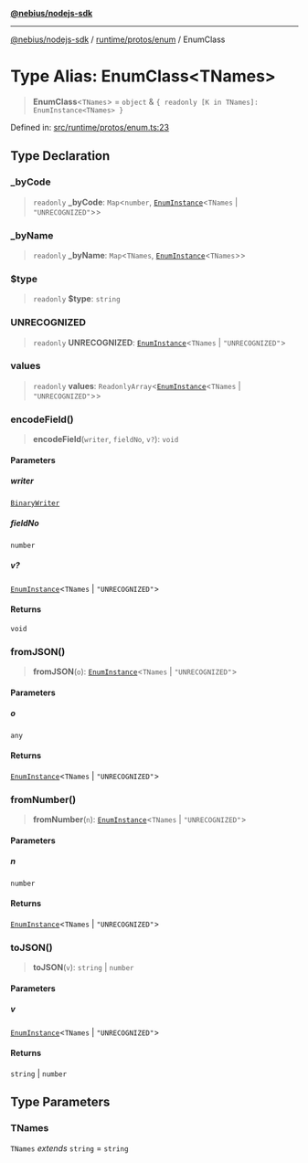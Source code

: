 [**@nebius/nodejs-sdk**](../../../../README.md)

---

[@nebius/nodejs-sdk](../../../../README.md) / [runtime/protos/enum](../README.md) / EnumClass

# Type Alias: EnumClass\<TNames\>

> **EnumClass**\<`TNames`\> = `object` & `{ readonly [K in TNames]: EnumInstance<TNames> }`

Defined in: [src/runtime/protos/enum.ts:23](https://github.com/nebius/nodejs-sdk/blob/2ec552fb564ad8fdbf78c4eb6e73ce9101501e8a/src/runtime/protos/enum.ts#L23)

## Type Declaration

### \_byCode

> `readonly` **\_byCode**: `Map`\<`number`, [`EnumInstance`](EnumInstance.md)\<`TNames` \| `"UNRECOGNIZED"`\>\>

### \_byName

> `readonly` **\_byName**: `Map`\<`TNames`, [`EnumInstance`](EnumInstance.md)\<`TNames`\>\>

### $type

> `readonly` **$type**: `string`

### UNRECOGNIZED

> `readonly` **UNRECOGNIZED**: [`EnumInstance`](EnumInstance.md)\<`TNames` \| `"UNRECOGNIZED"`\>

### values

> `readonly` **values**: `ReadonlyArray`\<[`EnumInstance`](EnumInstance.md)\<`TNames` \| `"UNRECOGNIZED"`\>\>

### encodeField()

> **encodeField**(`writer`, `fieldNo`, `v?`): `void`

#### Parameters

##### writer

[`BinaryWriter`](../../core/classes/BinaryWriter.md)

##### fieldNo

`number`

##### v?

[`EnumInstance`](EnumInstance.md)\<`TNames` \| `"UNRECOGNIZED"`\>

#### Returns

`void`

### fromJSON()

> **fromJSON**(`o`): [`EnumInstance`](EnumInstance.md)\<`TNames` \| `"UNRECOGNIZED"`\>

#### Parameters

##### o

`any`

#### Returns

[`EnumInstance`](EnumInstance.md)\<`TNames` \| `"UNRECOGNIZED"`\>

### fromNumber()

> **fromNumber**(`n`): [`EnumInstance`](EnumInstance.md)\<`TNames` \| `"UNRECOGNIZED"`\>

#### Parameters

##### n

`number`

#### Returns

[`EnumInstance`](EnumInstance.md)\<`TNames` \| `"UNRECOGNIZED"`\>

### toJSON()

> **toJSON**(`v`): `string` \| `number`

#### Parameters

##### v

[`EnumInstance`](EnumInstance.md)\<`TNames` \| `"UNRECOGNIZED"`\>

#### Returns

`string` \| `number`

## Type Parameters

### TNames

`TNames` _extends_ `string` = `string`
